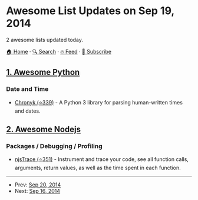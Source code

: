 # Awesome List Updates on Sep 19, 2014

2 awesome lists updated today.

[🏠 Home](/README.md) · [🔍 Search](https://test.trackawesomelist.com/search/) · [🔥 Feed](https://test.trackawesomelist.com/feed.xml) · [📮 Subscribe](https://trackawesomelist.us17.list-manage.com/subscribe?u=d2f0117aa829c83a63ec63c2f&id=36a103854c)



## [1. Awesome Python](/content/vinta/awesome-python/README.md)

### Date and Time

*   [Chronyk (⭐339)](https://github.com/KoffeinFlummi/Chronyk) - A Python 3 library for parsing human-written times and dates.

## [2. Awesome Nodejs](/content/sindresorhus/awesome-nodejs/README.md)

### Packages / Debugging / Profiling

*   [njsTrace (⭐351)](https://github.com/valyouw/njstrace) - Instrument and trace your code, see all function calls, arguments, return values, as well as the time spent in each function.

---

- Prev: [Sep 20, 2014](/content/2014/09/20/README.md)
- Next: [Sep 16, 2014](/content/2014/09/16/README.md)
